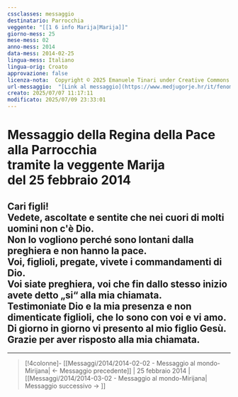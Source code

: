 ```yaml
---
cssclasses: messaggio
destinatario: Parrocchia
veggente: "[[1 6 info Marija|Marija]]"
giorno-mess: 25
mese-mess: 02
anno-mess: 2014
data-mess: 2014-02-25
lingua-mess: Italiano
lingua-orig: Croato
approvazione: false
licenza-nota:  Copyright © 2025 Emanuele Tinari under Creative Commons BY-NC-SA 4.0 https://creativecommons.org/licenses/by-nc-sa/4.0/
url-messaggio:  "[Link al messaggio](https://www.medjugorje.hr/it/fenomeno-di-medjugorje/messaggi-della-madonna/?datum=2014-2-25)"
creato: 2025/07/07 11:17:11
modificato: 2025/07/09 23:33:01
---
```


# Messaggio della Regina della Pace<br>alla Parrocchia<br>tramite la veggente Marija<br>del 25 febbraio 2014

## Cari figli!<br>Vedete, ascoltate e sentite che nei cuori di molti uomini non c'è Dio.<br>Non lo vogliono perché sono lontani dalla preghiera e non hanno la pace.<br>Voi, figlioli, pregate, vivete i commandamenti di Dio.<br>Voi siate preghiera, voi che fin dallo stesso inizio avete detto „si“ alla mia chiamata.<br>Testimoniate Dio e la mia presenza e non dimenticate figlioli, che Io sono con voi e vi amo.<br>Di giorno in giorno vi presento al mio figlio Gesù.<br>Grazie per aver risposto alla mia chiamata.

***

> [!4colonne]- [[Messaggi/2014/2014-02-02 - Messaggio al mondo-Mirijana| ← Messaggio precedente]] | 25 febbraio 2014 | [[Messaggi/2014/2014-03-02 - Messaggio al mondo-Mirijana| Messaggio successivo → ]]